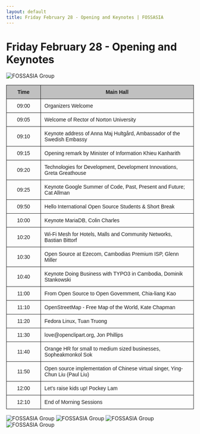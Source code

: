 ```yaml
---
layout: default
title: Friday February 28 - Opening and Keynotes | FOSSASIA
---
```


# Friday February 28 - Opening and Keynotes

![FOSSASIA Group](images/fossasia_group3.jpg "FOSSASIA Group")

<style type="text/css">
.tg {
  border-collapse: collapse;
  border-spacing: 0;
}
.tg td {
  font-family: Arial, sans-serif;
  font-size: 14px;
  padding: 10px 10px;
  border-style: solid;
  border-width: 1px;
  overflow: hidden;
  word-break: normal;
}
.tg th {
  font-family: Arial, sans-serif;
  font-size: 14px;
  font-weight: normal;
  padding: 10px 10px;
  border-style: solid;
  border-width: 1px;
  overflow: hidden;
  word-break: normal;
}
.tg .tg-s6z2 {
  text-align: center;
}
.tg .tg-ipa1 {
  font-weight: bold;
  background-color: #c0c0c0;
  text-align: center;
}
.tg .tg-8xqh {
  font-weight: bold;
  background-color: #c0c0c0;
}
</style>
<table class="tg" style="undefined;table-layout: fixed; width: 700px auto;">
  <colgroup>
    <col style="width: 116.19999998807907px">
    <col style="width: 584.1999999880791px">
  </colgroup>
  <tr>
    <th class="tg-ipa1">Time</th>
    <th class="tg-8xqh">Main Hall</th>
  </tr>
  <tr>
    <td class="tg-s6z2">09:00</td>
    <td class="tg-031e">Organizers Welcome</td>
  </tr>
  <tr>
    <td class="tg-s6z2">09:05</td>
    <td class="tg-031e">Welcome of Rector of Norton University</td>
  </tr>
  <tr>
    <td class="tg-s6z2">09:10</td>
    <td class="tg-031e">Keynote address of Anna Maj Hultgård, Ambassador of the Swedish Embassy</td>
  </tr>
  <tr>
    <td class="tg-s6z2">09:15</td>
    <td class="tg-031e">Opening remark by Minister of Information Khieu Kanharith</td>
  </tr>
  <tr>
    <td class="tg-s6z2">09:20</td>
    <td class="tg-031e">Technologies for Development, Development Innovations, Greta Greathouse</td>
  </tr>
  <tr>
    <td class="tg-s6z2">09:25</td>
    <td class="tg-031e">Keynote Google Summer of Code, Past, Present and Future; Cat Allman</td>
  </tr>
  <tr>
    <td class="tg-s6z2">09:50</td>
    <td class="tg-031e">Hello International Open Source Students &amp; Short Break</td>
  </tr>
  <tr>
    <td class="tg-s6z2">10:00</td>
    <td class="tg-031e">Keynote MariaDB, Colin Charles</td>
  </tr>
  <tr>
    <td class="tg-s6z2">10:20</td>
    <td class="tg-031e">Wi-Fi Mesh for Hotels, Malls and Community Networks, Bastian Bittorf</td>
  </tr>
  <tr>
    <td class="tg-s6z2">10:30</td>
    <td class="tg-031e">Open Source at Ezecom, Cambodias Premium ISP, Glenn Miller</td>
  </tr>
  <tr>
    <td class="tg-s6z2">10:40</td>
    <td class="tg-031e">Keynote Doing Business with TYPO3 in Cambodia, Dominik Stankowski</td>
  </tr>
  <tr>
    <td class="tg-s6z2">11:00</td>
    <td class="tg-031e">From Open Source to Open Government, Chia-liang Kao</td>
  </tr>
  <tr>
    <td class="tg-s6z2">11:10</td>
    <td class="tg-031e">OpenStreetMap - Free Map of the World, Kate Chapman</td>
  </tr>
  <tr>
    <td class="tg-s6z2">11:20</td>
    <td class="tg-031e">Fedora Linux, Tuan Truong</td>
  </tr>
  <tr>
    <td class="tg-s6z2">11:30</td>
    <td class="tg-031e">love@openclipart.org, Jon Phillips</td>
  </tr>
  <tr>
    <td class="tg-s6z2">11:40</td>
    <td class="tg-031e">Orange HR for small to medium sized businesses, Sopheakmonkol Sok</td>
  </tr>
  <tr>
    <td class="tg-s6z2">11:50</td>
    <td class="tg-031e">Open source implementation of Chinese virtual singer, Ying-Chun Liu (Paul Liu)</td>
  </tr>
  <tr>
    <td class="tg-s6z2">12:00</td>
    <td class="tg-031e">Let's raise kids up! Pockey Lam</td>
  </tr>
  <tr>
    <td class="tg-s6z2">12:10</td>
    <td class="tg-031e">End of Morning Sessions</td>
  </tr>
</table>

![FOSSASIA Group](images/fossasia_group4.jpg "FOSSASIA Group")
![FOSSASIA Group](images/fossasia_group5.jpg "FOSSASIA Group")
![FOSSASIA Group](images/fossasia_group6.jpg "FOSSASIA Group")
![FOSSASIA Group](images/fossasia_group7.jpg "FOSSASIA Group")